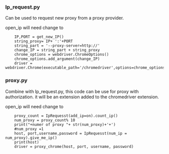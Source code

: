 ### Ip_request.py

Can be used to request new proxy from a proxy provider. 

open_ip will need change to 

```
    IP,PORT = get_new_IP()
    string_proxy= IP+ ':'+PORT
    string_part = '--proxy-server=http://'
    change_IP = string_part + string_proxy
    chrome_options = webdriver.ChromeOptions()
    chrome_options.add_argument(change_IP)
    driver = webdriver.Chrome(executable_path='/chromedriver',options=chrome_options)

```



### proxy.py

Combine with Ip_request.py, this code can be use for proxy with authorization. it will be an extension added to the chromedriver extension.

open_ip will need change to 

```
    proxy_count = IpRequesst(add_ip=on).count_ip()
    num_proxy = proxy_count% 10
    print("+numer of proxy "+ str(num_proxy)+'+')
    #num_proxy =1
    host, port,username,password = IpRequesst(num_ip = num_proxy).give_me_ip()
    print(host)
    driver = proxy_chrome(host, port, username, password)
```
